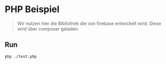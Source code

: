 # PHP Beispiel
> Wir nutzen hier die Bibliothek die von firebase entwickelt wird. Diese wird über composer geladen.


## Run
```sh
php ./test.php
```